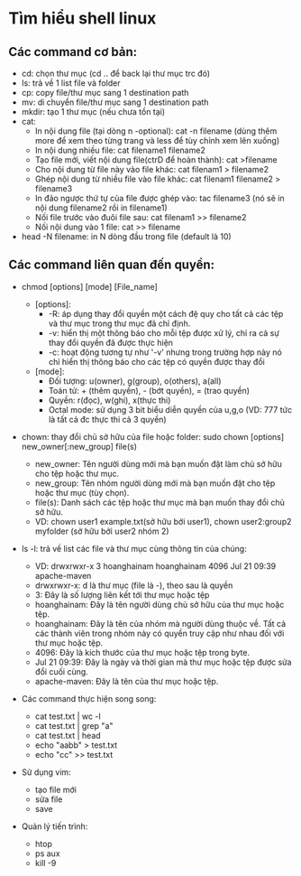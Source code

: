 # Tìm hiểu shell linux
## Các command cơ bản:
- cd: chọn thư mục (cd .. để back lại thư mục trc đó)
- ls: trả về 1 list file và folder
- cp: copy file/thư mục sang 1 destination path
- mv: di chuyển file/thư mục sang 1 destination path
- mkdir: tạo 1 thư mục (nếu chưa tồn tại)
- cat:
  - In nội dung file (tại dòng n -optional): cat -n filename (dùng thêm more để xem theo từng trang và less để tùy chỉnh xem lên xuống)
  - In nội dung nhiều file: cat filename1 filename2
  - Tạo file mới, viết nội dung file(ctrD để hoàn thành): cat >filename
  - Cho nội dung từ file này vào file khác: cat filenam1 > filename2
  - Ghép nội dung từ nhiều file vào file khác: cat filenam1 filename2 > filename3
  - In đảo ngược thứ tự của file được ghép vào: tac filename3 (nó sẽ in nội dung filename2 rồi in filename1)
  - Nối file trước vào đuôi file sau: cat filenam1 >> filename2
  - Nối nội dung vào 1 file: cat >> filename
- head -N filename: in N dòng đầu trong file (default là 10)
## Các command liên quan đến quyền:
- chmod [options] [mode] [File_name]
  - [options]:
    - -R: áp dụng thay đổi quyền một cách đệ quy cho tất cả các tệp và thư mục trong thư mục đã chỉ định.
    - -v: hiển thị một thông báo cho mỗi tệp được xử lý, chỉ ra cả sự thay đổi quyền đã được thực hiện
    - -c: hoạt động tương tự như '-v' nhưng trong trường hợp này nó chỉ hiển thị thông báo cho các tệp có quyền được thay đổi
  - [mode]:
    - Đối tượng: u(owner), g(group), o(others), a(all)
    - Toán tử: + (thêm quyền), - (bớt quyền), = (trao quyền)
    - Quyền: r(đọc), w(ghi), x(thực thi)
    - Octal mode: sử dụng 3 bit biểu diễn quyền của u,g,o (VD: 777 tức là tất cả đc thực thi cả 3 quyền)
- chown: thay đổi chủ sở hữu của file hoặc folder: sudo chown [options] new_owner[:new_group] file(s)
    - new_owner: Tên người dùng mới mà bạn muốn đặt làm chủ sở hữu cho tệp hoặc thư mục.
    - new_group: Tên nhóm người dùng mới mà bạn muốn đặt cho tệp hoặc thư mục (tùy chọn).
    - file(s): Danh sách các tệp hoặc thư mục mà bạn muốn thay đổi chủ sở hữu.
    - VD: chown user1 example.txt(sở hữu bởi user1), chown user2:group2 myfolder
(sở hữu bởi user2 nhóm 2)
- ls -l: trả về list các file và thư mục cùng thông tin của chúng:
    - VD: drwxrwxr-x 3 hoanghainam hoanghainam 4096 Jul 21 09:39 apache-maven
    - drwxrwxr-x: d là thư mục (file là -), theo sau là quyền
    - 3: Đây là số lượng liên kết tới thư mục hoặc tệp
    - hoanghainam: Đây là tên người dùng chủ sở hữu của thư mục hoặc tệp.
    - hoanghainam: Đây là tên của nhóm mà người dùng thuộc về. Tất cả các thành viên trong nhóm này có quyền truy cập như nhau đối với thư mục hoặc tệp.
    - 4096: Đây là kích thước của thư mục hoặc tệp trong byte.
    - Jul 21 09:39: Đây là ngày và thời gian mà thư mục hoặc tệp được sửa đổi cuối cùng.
    - apache-maven: Đây là tên của thư mục hoặc tệp.

    
     
- Các command thực hiện song song:
  - cat test.txt | wc -l
  - cat test.txt | grep "a"
  - cat test.txt | head
  - echo "aabb" > test.txt
  - echo "cc" >> test.txt
- Sử dụng vim:
  - tạo file mới
  - sửa file
  - save
- Quản lý tiến trình:
  - htop
  - ps aux
  - kill -9
